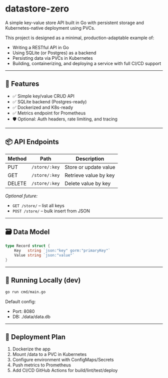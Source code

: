 # datastore-zero

A simple key-value store API built in Go with persistent storage and Kubernetes-native deployment using PVCs.

This project is designed as a minimal, production-adaptable example of:
- Writing a RESTful API in Go
- Using SQLite (or Postgres) as a backend
- Persisting data via PVCs in Kubernetes
- Building, containerizing, and deploying a service with full CI/CD support

---

## 🔧 Features

- ✅ Simple key/value CRUD API
- ✅ SQLite backend (Postgres-ready)
- ✅ Dockerized and K8s-ready
- ✅ Metrics endpoint for Prometheus
- 🛡️ Optional: Auth headers, rate limiting, and tracing

---

## 📦 API Endpoints

| Method | Path           | Description            |
|--------|----------------|------------------------|
| PUT    | `/store/:key`  | Store or update value  |
| GET    | `/store/:key`  | Retrieve value by key  |
| DELETE | `/store/:key`  | Delete value by key    |

_Optional future:_
- `GET /store/` – list all keys
- `POST /store/` – bulk insert from JSON

---

## 🗃️ Data Model

```go
type Record struct {
    Key   string `json:"key" gorm:"primaryKey"`
    Value string `json:"value"`
}
```

---

## 🐳 Running Locally (dev)

```bash
go run cmd/main.go
```

Default config:
- Port: 8080
- DB: ./data/data.db

---

## 🚀 Deployment Plan
1. Dockerize the app
2. Mount /data to a PVC in Kubernetes
3. Configure environment with ConfigMaps/Secrets
4. Push metrics to Prometheus
5. Add CI/CD GitHub Actions for build/lint/test/deploy
